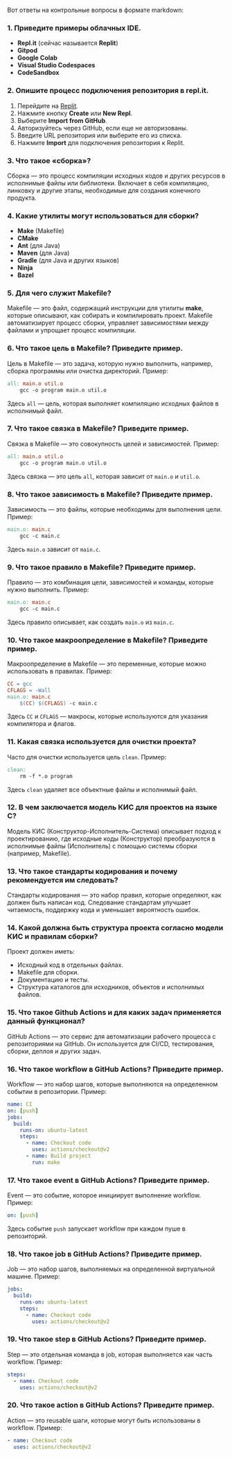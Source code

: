 Вот ответы на контрольные вопросы в формате markdown:

### 1. Приведите примеры облачных IDE.
- **Repl.it** (сейчас называется **Replit**)
- **Gitpod**
- **Google Colab**
- **Visual Studio Codespaces**
- **CodeSandbox**

### 2. Опишите процесс подключения репозитория в repl.it.
1. Перейдите на [Replit](https://replit.com).
2. Нажмите кнопку **Create** или **New Repl**.
3. Выберите **Import from GitHub**.
4. Авторизуйтесь через GitHub, если еще не авторизованы.
5. Введите URL репозитория или выберите его из списка.
6. Нажмите **Import** для подключения репозитория к Replit.

### 3. Что такое «сборка»?
Сборка — это процесс компиляции исходных кодов и других ресурсов в исполнимые файлы или библиотеки. Включает в себя компиляцию, линковку и другие этапы, необходимые для создания конечного продукта.

### 4. Какие утилиты могут использоваться для сборки?
- **Make** (Makefile)
- **CMake**
- **Ant** (для Java)
- **Maven** (для Java)
- **Gradle** (для Java и других языков)
- **Ninja**
- **Bazel**

### 5. Для чего служит Makefile?
Makefile — это файл, содержащий инструкции для утилиты **make**, которые описывают, как собирать и компилировать проект. Makefile автоматизирует процесс сборки, управляет зависимостями между файлами и упрощает процесс компиляции.

### 6. Что такое цель в Makefile? Приведите пример.
Цель в Makefile — это задача, которую нужно выполнить, например, сборка программы или очистка директорий. Пример:
```makefile
all: main.o util.o
    gcc -o program main.o util.o
```
Здесь `all` — цель, которая выполняет компиляцию исходных файлов в исполнимый файл.

### 7. Что такое связка в Makefile? Приведите пример.
Связка в Makefile — это совокупность целей и зависимостей. Пример:
```makefile
all: main.o util.o
    gcc -o program main.o util.o
```
Здесь связка — это цель `all`, которая зависит от `main.o` и `util.o`.

### 8. Что такое зависимость в Makefile? Приведите пример.
Зависимость — это файлы, которые необходимы для выполнения цели. Пример:
```makefile
main.o: main.c
    gcc -c main.c
```
Здесь `main.o` зависит от `main.c`.

### 9. Что такое правило в Makefile? Приведите пример.
Правило — это комбинация цели, зависимостей и команды, которые нужно выполнить. Пример:
```makefile
main.o: main.c
    gcc -c main.c
```
Здесь правило описывает, как создать `main.o` из `main.c`.

### 10. Что такое макроопределение в Makefile? Приведите пример.
Макроопределение в Makefile — это переменные, которые можно использовать в правилах. Пример:
```makefile
CC = gcc
CFLAGS = -Wall
main.o: main.c
    $(CC) $(CFLAGS) -c main.c
```
Здесь `CC` и `CFLAGS` — макросы, которые используются для указания компилятора и флагов.

### 11. Какая связка используется для очистки проекта?
Часто для очистки используется цель `clean`. Пример:
```makefile
clean:
    rm -f *.o program
```
Здесь `clean` удаляет все объектные файлы и исполнимый файл.

### 12. В чем заключается модель КИС для проектов на языке C?
Модель КИС (Конструктор-Исполнитель-Система) описывает подход к проектированию, где исходные коды (Конструктор) преобразуются в исполнимые файлы (Исполнитель) с помощью системы сборки (например, Makefile).

### 13. Что такое стандарты кодирования и почему рекомендуется им следовать?
Стандарты кодирования — это набор правил, которые определяют, как должен быть написан код. Следование стандартам улучшает читаемость, поддержку кода и уменьшает вероятность ошибок.

### 14. Какой должна быть структура проекта согласно модели КИС и правилам сборки?
Проект должен иметь:
- Исходный код в отдельных файлах.
- Makefile для сборки.
- Документацию и тесты.
- Структура каталогов для исходников, объектов и исполнимых файлов.

### 15. Что такое Github Actions и для каких задач применяется данный функционал?
GitHub Actions — это сервис для автоматизации рабочего процесса с репозиториями на GitHub. Он используется для CI/CD, тестирования, сборки, деплоя и других задач.

### 16. Что такое workflow в GitHub Actions? Приведите пример.
Workflow — это набор шагов, которые выполняются на определенном событии в репозитории. Пример:
```yaml
name: CI
on: [push]
jobs:
  build:
    runs-on: ubuntu-latest
    steps:
      - name: Checkout code
        uses: actions/checkout@v2
      - name: Build project
        run: make
```

### 17. Что такое event в GitHub Actions? Приведите пример.
Event — это событие, которое инициирует выполнение workflow. Пример:
```yaml
on: [push]
```
Здесь событие `push` запускает workflow при каждом пуше в репозиторий.

### 18. Что такое job в GitHub Actions? Приведите пример.
Job — это набор шагов, выполняемых на определенной виртуальной машине. Пример:
```yaml
jobs:
  build:
    runs-on: ubuntu-latest
    steps:
      - name: Checkout code
        uses: actions/checkout@v2
```

### 19. Что такое step в GitHub Actions? Приведите пример.
Step — это отдельная команда в job, которая выполняется как часть workflow. Пример:
```yaml
steps:
  - name: Checkout code
    uses: actions/checkout@v2
```

### 20. Что такое action в GitHub Actions? Приведите пример.
Action — это reusable шаги, которые могут быть использованы в workflow. Пример:
```yaml
- name: Checkout code
  uses: actions/checkout@v2
```

